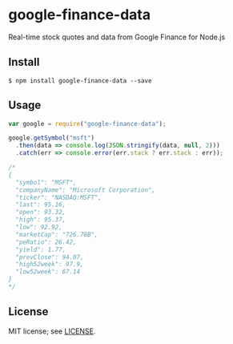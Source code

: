 # google-finance-data
Real-time stock quotes and data from Google Finance for Node.js

## Install
```
$ npm install google-finance-data --save
```

## Usage
```javascript
var google = require("google-finance-data");

google.getSymbol("msft")
  .then(data => console.log(JSON.stringify(data, null, 2)))
  .catch(err => console.error(err.stack ? err.stack : err));

/*
{
  "symbol": "MSFT",
  "companyName": "Microsoft Corporation",
  "ticker": "NASDAQ:MSFT",
  "last": 95.16,
  "open": 93.32,
  "high": 95.37,
  "low": 92.92,
  "marketCap": "726.78B",
  "peRatio": 26.42,
  "yield": 1.77,
  "prevClose": 94.07,
  "high52week": 97.9,
  "low52week": 67.14
}
*/
```

## License
MIT license; see [LICENSE](./LICENSE).
